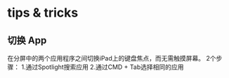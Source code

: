 # tips & tricks


## 切换 App


在分屏中的两个应用程序之间切换iPad上的键盘焦点，而无需触摸屏幕。 2个步骤： 
1.通过Spotlight搜索应用
2.通过CMD + Tab选择相同的应用